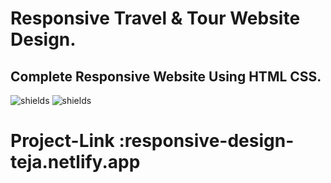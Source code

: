 # Responsive Travel & Tour Website Design.

## Complete Responsive Website Using HTML CSS.

![shields](https://img.shields.io/badge/HTML5-E34F26?style=for-the-badge&logo=html5&logoColor=white)
![shields](https://img.shields.io/badge/CSS-239120?&style=for-the-badge&logo=css3&logoColor=white)

# Project-Link :responsive-design-teja.netlify.app
